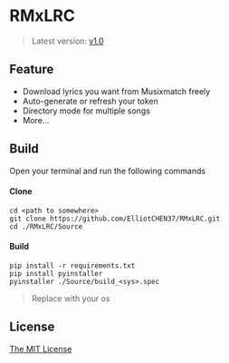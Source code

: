 # RMxLRC
> Latest version: [v1.0](https://github.com/ElliotCHEN37/RMxLRC/releases/latest)

## Feature
- Download lyrics you want from Musixmatch freely
- Auto-generate or refresh your token
- Directory mode for multiple songs
- More...

## Build
Open your terminal and run the following commands<br>
#### Clone
`cd <path to somewhere>`<br>
`git clone https://github.com/ElliotCHEN37/RMxLRC.git`<Br>
`cd ./RMxLRC/Source`<br>
#### Build
`pip install -r requirements.txt`<br>
`pip install pyinstaller`<br>
`pyinstaller ./Source/build_<sys>.spec`<br>
> Replace <sys> with your os

## License
[The MIT License](LICENSE.txt)
